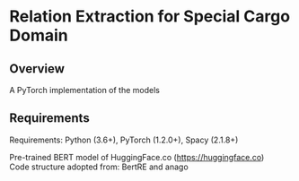 # Relation Extraction for Special Cargo Domain

## Overview
A PyTorch implementation of the models 
## Requirements
Requirements: Python (3.6+), PyTorch (1.2.0+), Spacy (2.1.8+)  

Pre-trained BERT model of HuggingFace.co (https://huggingface.co)   
Code structure adopted from: BertRE and anago 
